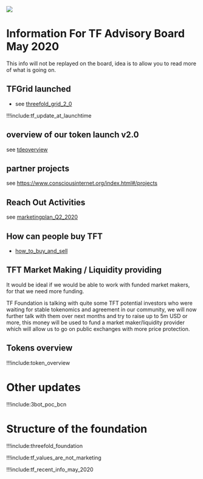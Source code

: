 
![](./img/tf_tde_intro.png)

# Information For TF Advisory Board May 2020

This info will not be replayed on the board, idea is to allow you to read more of what is going on.

## TFGrid launched

- see [threefold_grid_2_0](threefold_grid_2_0.md)

!!!include:tf_update_at_launchtime

## overview of our token launch v2.0

see [tdeoverview](tdeoverview.md)

## partner projects

see https://www.consciousinternet.org/index.html#/projects

## Reach Out Activities

see [marketingplan_Q2_2020](marketingplan_q2_2020.md)

## How can people buy TFT

- [how_to_buy_and_sell](how_to_buy_and_sell.md)

## TFT Market Making / Liquidity providing

It would be ideal if we would be able to work with funded market makers, for that we need more funding.

TF Foundation is talking with quite some TFT potential investors who were waiting for stable tokenomics and agreement in our community, we will now further talk with them over next months and try to raise up to 5m USD or more, this money will be used to fund a market maker/liquidity provider which will allow us to go on public exchanges with more price protection.

## Tokens overview

!!!include:token_overview

# Other updates

!!!include:3bot_poc_bcn

# Structure of the foundation

!!!include:threefold_foundation

!!!include:tf_values_are_not_marketing

!!!include:tf_recent_info_may_2020
